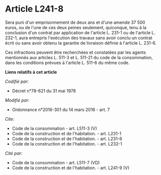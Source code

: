 # Article L241-8

Sera puni d'un emprisonnement de deux ans et d'une amende 37 500 euros, ou de l'une de ces deux peines seulement, quiconque,
tenu à la conclusion d'un contrat par application de l'article L. 231-1 ou de l'article L. 232-1, aura entrepris l'exécution
des travaux sans avoir conclu un contrat écrit ou sans avoir obtenu la garantie de livraison définie à l'article L. 231-6. 

Ces infractions peuvent être recherchées et constatées par les agents mentionnés aux articles L. 511-3 et L. 511-21 du code
de la consommation, dans les conditions prévues à l'article L. 511-6 du même code.

**Liens relatifs à cet article**

_Codifié par_:

  - Décret n°78-621 du 31 mai 1978

_Modifié par_:

  - Ordonnance n°2016-301 du 14 mars 2016 - art. 7

_Cite_:

  - Code de la consommation - art. L511-3 (V)
  - Code de la construction et de l'habitation. - art. L231-1
  - Code de la construction et de l'habitation. - art. L231-6
  - Code de la construction et de l'habitation. - art. L232-1

_Cité par_:

  - Code de la consommation - art. L511-7 (VD)
  - Code de la construction et de l'habitation. - art. L241-9 (V)
